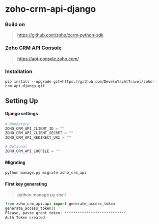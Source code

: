 # zoho-crm-api-django

### Build on

>https://github.com/zoho/zcrm-python-sdk


### Zoho CRM API Console

>https://api-console.zoho.com/


### Installation

```
pip install --upgrade git+https://github.com/DeveloYachtTravel/zoho-crm-api-django.git
```

Setting Up
----------


#### Django settings

```python
# Mandatory
ZOHO_CRM_API_CLIENT_ID = ""
ZOHO_CRM_API_CLIENT_SECRET = ""
ZOHO_CRM_API_REDIRECT_URI = ""

# Optional
ZOHO_CRM_API_LOGFILE = ""
```

#### Migrating 

```python
python manage.py migrate zoho_crm_api
```

#### First key generating

>python manage.py shell

```python
from zoho_crm_api.api import generate_access_token
generate_access_token()
Please, paste grant token: ****************************
Auth Token created
```